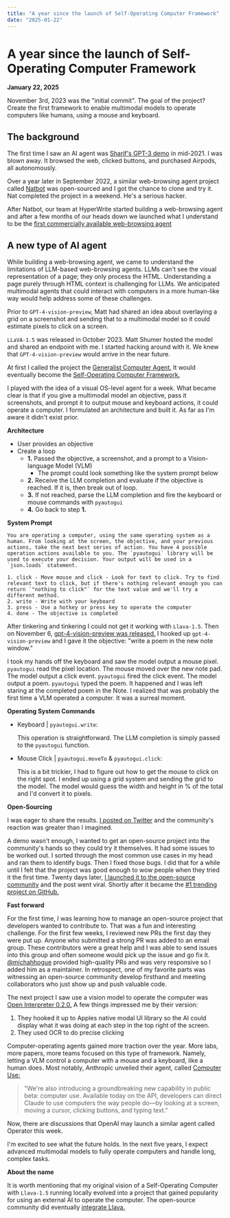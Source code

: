 ```yaml
---
title: "A year since the launch of Self-Operating Computer Framework"
date: "2025-01-22"
---
```


# A year since the launch of Self-Operating Computer Framework

**January 22, 2025**

November 3rd, 2023 was the "initial commit". The goal of the project? Create the first framework to enable multimodal models to operate computers like humans, using a mouse and keyboard.

## The background

The first time I saw an AI agent was [Sharif's GPT-3 demo](https://x.com/sharifshameem/status/1405462642936799247) in mid-2021. I was blown away. It browsed the web, clicked buttons, and purchased Airpods, all autonomously.

Over a year later in September 2022, a similar web-browsing agent project called [Natbot](https://github.com/nat/natbot) was open-sourced and I got the chance to clone and try it. Nat completed the project in a weekend. He's a serious hacker.

After Natbot, our team at HyperWrite started building a web-browsing agent and after a few months of our heads down we launched what I understand to be the [first commercially available web-browsing agent](https://venturebeat.com/ai/hyperwrite-unveils-breakthrough-ai-agent-that-can-surf-the-web-like-a-human/)

## A new type of AI agent

While building a web-browsing agent, we came to understand the limitations of LLM-based web-browsing agents. LLMs can't see the visual representation of a page; they only process the HTML. Understanding a page purely through HTML context is challenging for LLMs. We anticipated multimodal agents that could interact with computers in a more human-like way would help address some of these challenges.

Prior to `GPT-4-vision-preview`, Matt had shared an idea about overlaying a grid on a screenshot and sending that to a multimodal model so it could estimate pixels to click on a screen.

`LLaVA-1.5` was released in October 2023. Matt Shumer hosted the model and shared an endpoint with me. I started hacking around with it. We knew that `GPT-4-vision-preview` would arrive in the near future.

At first I called the project the [Generalist Computer Agent.](https://x.com/josh_bickett/status/1716551556013924372) It would eventually become the [Self-Operating Computer Framework.](https://github.com/OthersideAI/self-operating-computer/)

I played with the idea of a visual OS-level agent for a week. What became clear is that if you give a multimodal model an objective, pass it screenshots, and prompt it to output mouse and keyboard actions, it could operate a computer. I formulated an architecture and built it. As far as I'm aware it didn't exist prior.

**Architecture**
- User provides an objective 
- Create a loop
  - **1.** Passed the objective, a screenshot, and a prompt to a Vision-language Model (VLM)
    - The prompt could look something like the system prompt below
  - **2.** Receive the LLM completion and evaluate if the objective is reached. If it is, then break out of loop.
  - **3.** If not reached, parse the LLM completion and fire the keyboard or mouse commands with `pyautogui`
  - **4.** Go back to step **1.**

**System Prompt**

```
You are operating a computer, using the same operating system as a human. From looking at the screen, the objective, and your previous actions, take the next best series of action. You have 4 possible operation actions available to you. The `pyautogui` library will be used to execute your decision. Your output will be used in a `json.loads` statement.

1. click - Move mouse and click - Look for text to click. Try to find relevant text to click, but if there's nothing relevant enough you can return `"nothing to click"` for the text value and we'll try a different method.
2. write - Write with your keyboard
3. press - Use a hotkey or press key to operate the computer
4. done - The objective is completed
```

After tinkering and tinkering I could not get it working with `Llava-1.5`. Then on November 6, [gpt-4-vision-preview was released.](https://openai.com/index/new-models-and-developer-products-announced-at-devday/) I hooked up `gpt-4-vision-preview` and I gave it the objective: "write a poem in the new note window."

I took my hands off the keyboard and saw the model output a mouse pixel. `pyautogui` read the pixel location. The mouse moved over the new note pad. The model output a click event. `pyautogui` fired the click event. The model output a poem. `pyautogui` typed the poem. It happened and I was left staring at the completed poem in the Note. I realized that was probably the first time a VLM operated a computer. It was a surreal moment.

**Operating System Commands**
- Keyboard | `pyautogui.write`: 

  This operation is straightforward. The LLM completion is simply passed to the `pyautogui` function.

- Mouse Click | `pyautogui.moveTo` & `pyautogui.click`: 

  This is a bit trickier, I had to figure out how to get the mouse to click on the right spot. I ended up using a grid system and sending the grid to the model. The model would guess the width and height in % of the total and I'd convert it to pixels.

**Open-Sourcing**

I was eager to share the results. [I posted on Twitter](https://x.com/josh_bickett/status/1721975391047589934) and the community's reaction was greater than I imagined.

A demo wasn't enough, I wanted to get an open-source project into the community's hands so they could try it themselves. It had some issues to be worked out. I sorted through the most common use cases in my head and ran them to identify bugs. Then I fixed those bugs. I did that for a while until I felt that the project was good enough to wow people when they tried it the first time. Twenty days later, [I launched it to the open-source community](https://x.com/josh_bickett/status/1729163560713060546) and the post went viral. Shortly after it became the [#1 trending project on GitHub.](https://x.com/josh_bickett/status/1730600095463399603)

**Fast forward**

For the first time, I was learning how to manage an open-source project that developers wanted to contribute to. That was a fun and interesting challenge. For the first few weeks, I reviewed new PRs the first day they were put up. Anyone who submitted a strong PR was added to an email group. These contributors were a great help and I was able to send issues into this group and often someone would pick up the issue and go fix it. [@michahhogue](https://github.com/michaelhhogue) provided high-quality PRs and was very responsive so I added him as a maintainer. In retrospect, one of my favorite parts was witnessing an open-source community develop firsthand and meeting collaborators who just show up and push valuable code.

The next project I saw use a vision model to operate the computer was [Open Interpreter 0.2.0.](https://x.com/hellokillian/status/1743418943120040109) A few things impressed me by their version:
1. They hooked it up to Apples native modal UI library so the AI could display what it was doing at each step in the top right of the screen.
2. They used OCR to do precise clicking

Computer-operating agents gained more traction over the year. More labs, more papers, more teams focused on this type of framework. Namely, letting a VLM control a computer with a mouse and a keyboard, like a human does. Most notably, Anthropic unveiled their agent, called [Computer Use:](https://www.anthropic.com/news/3-5-models-and-computer-use)

> "We're also introducing a groundbreaking new capability in public beta: computer use. Available today on the API, developers can direct Claude to use computers the way people do—by looking at a screen, moving a cursor, clicking buttons, and typing text."

Now, there are discussions that OpenAI may launch a similar agent called Operator this week.

I'm excited to see what the future holds. In the next five years, I expect advanced multimodal models to fully operate computers and handle long, complex tasks.

**About the name**

It is worth mentioning that my original vision of a Self-Operating Computer with `Llava-1.5` running locally evolved into a project that gained popularity for using an external AI to operate the computer. The open-source community did eventually [integrate Llava.](https://github.com/OthersideAI/self-operating-computer?tab=readme-ov-file#try-llava-hosted-through-ollama--m-llava)